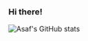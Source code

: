### Hi there! 

![Asaf's GitHub stats](https://github-readme-stats.vercel.app/api?username=asaf-kali&show_icons=true&theme=nord)

<!-- Cool themes: gruvbox, tokyonight, onedark, nord -->
<!--
- 🔭 I’m currently working on ...
- 🌱 I’m currently learning ...
- 👯 I’m looking to collaborate on ...
- 🤔 I’m looking for help with ...
- 💬 Ask me about ...
- 📫 How to reach me: ...
- 😄 Pronouns: ...
- ⚡ Fun fact: ...
-->
